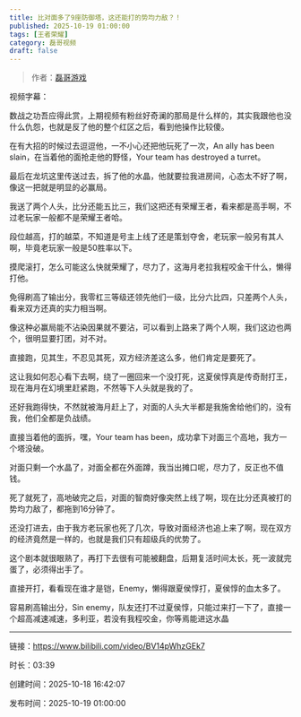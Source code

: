 ```yaml
---
title: 比对面多了9座防御塔，这还能打的势均力敌？！
published: 2025-10-19 01:00:00
tags: [王者荣耀]
category: 磊哥视频
draft: false
---
```



> 作者：[磊哥游戏](https://space.bilibili.com/268941858)

视频字幕：

数战之功吾应得此赏，上期视频有粉丝好奇澜的那局是什么样的，其实我跟他也没什么仇怨，也就是反了他的整个红区之后，看到他操作比较傻。

在有大招的时候过去逗逗他，一不小心还把他玩死了一次，An ally has been slain，在当着他的面抢走他的野怪，Your team has destroyed a turret。

最后在龙坑这里传送过去，拆了他的水晶，他就要拉我进房间，心态太不好了啊，像这一把就是明显的必赢局。

我送了两个人头，比分还能五比三，我们这把还有荣耀王者，看来都是高手啊，不过老玩家一般都不是荣耀王者哈。

段位越高，打的越菜，不知道是号主上线了还是策划夺舍，老玩家一般另有其人啊，毕竟老玩家一般是50胜率以下。

摸爬滚打，怎么可能这么快就荣耀了，尽力了，这海月老拉我程咬金干什么，懒得打他。

免得刷高了输出分，我零杠三等级还领先他们一级，比分六比四，只差两个人头，看来双方还真的实力相当啊。

像这种必赢局能不沾染因果就不要沾，可以看到上路来了两个人啊，我们这边也两个，很明显要打团，对不对。

直接跑，见其生，不忍见其死，双方经济差这么多，他们肯定是要死了。

这让我如何忍心看下去啊，绕了一圈回来一个没打死，这夏侯惇真是传奇耐打王，现在海月在幻境里赶紧跑，不然等下人头就是我的了。

还好我跑得快，不然就被海月赶上了，对面的人头大半都是我施舍给他们的，没有我，他们全都是负战绩。

直接当着他的面拆，嘿，Your team has been，成功拿下对面三个高地，我方一个塔没破。

对面只剩一个水晶了，对面全都在外面蹲，我当出摊口呢，尽力了，反正也不值钱。

死了就死了，高地破完之后，对面的智商好像突然上线了啊，现在比分还真被打的势均力敌了，都拖到16分钟了。

还没打进去，由于我方老玩家也死了几次，导致对面经济也追上来了啊，现在双方的经济竟然是一样的，也就是我们只有超级兵的优势了。

这个剧本就很眼熟了，再打下去很有可能被翻盘，后期复活时间太长，死一波就完蛋了，必须得出手了。

直接开打，看看现在谁才是铠，Enemy，懒得跟夏侯惇打，夏侯惇的血太多了。

容易刷高输出分，Sin enemy，队友还打不过夏侯惇，只能过来打一下了，直接一个超高减速减速，多利亚，若没有我程咬金，你等焉能进这水晶

---

链接：https://www.bilibili.com/video/BV14pWhzGEk7

时长：03:39

创建时间：2025-10-18 16:42:07

发布时间：2025-10-19 01:00:00
